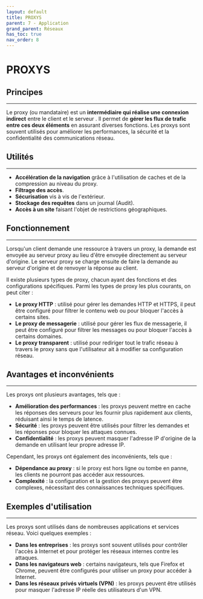 ```yaml
---
layout: default
title: PROXYS
parent: 7 - Application
grand_parent: Réseaux
has_toc: true
nav_order: 8
---
```


# PROXYS

## Principes

---

Le proxy (ou mandataire) est un **intermédiaire qui réalise une connexion indirect** entre le client et le serveur . Il permet de **gérer les flux de trafic entre ces deux éléments** en assurant diverses fonctions. Les proxys sont souvent utilisés pour améliorer les performances, la sécurité et la confidentialité des communications réseau.

## Utilités

---

- **Accélération de la navigation** grâce à l'utilisation de caches et de la compression au niveau du proxy.
- **Filtrage des accès**.
- **Sécurisation** vis à vis de l'extérieur.
- **Stockage des requêtes** dans un journal (Audit).
- **Accès à un site** faisant l'objet de restrictions géographiques.

## Fonctionnement

---

Lorsqu'un client demande une ressource à travers un proxy, la demande est envoyée au serveur proxy au lieu d'être envoyée directement au serveur d'origine. Le serveur proxy se charge ensuite de faire la demande au serveur d'origine et de renvoyer la réponse au client.

Il existe plusieurs types de proxy, chacun ayant des fonctions et des configurations spécifiques. Parmi les types de proxy les plus courants, on peut citer :

- **Le proxy HTTP** : utilisé pour gérer les demandes HTTP et HTTPS, il peut être configuré pour filtrer le contenu web ou pour bloquer l'accès à certains sites.
- **Le proxy de messagerie** : utilisé pour gérer les flux de messagerie, il peut être configuré pour filtrer les messages ou pour bloquer l'accès à certains domaines.
- **Le proxy transparent** : utilisé pour rediriger tout le trafic réseau à travers le proxy sans que l'utilisateur ait à modifier sa configuration réseau.

## Avantages et inconvénients

---

Les proxys ont plusieurs avantages, tels que :

- **Amélioration des performances** : les proxys peuvent mettre en cache les réponses des serveurs pour les fournir plus rapidement aux clients, réduisant ainsi le temps de latence.
- **Sécurité** : les proxys peuvent être utilisés pour filtrer les demandes et les réponses pour bloquer les attaques connues.
- **Confidentialité** : les proxys peuvent masquer l'adresse IP d'origine de la demande en utilisant leur propre adresse IP.

Cependant, les proxys ont également des inconvénients, tels que :

- **Dépendance au proxy** : si le proxy est hors ligne ou tombe en panne, les clients ne pourront pas accéder aux ressources.
- **Complexité** : la configuration et la gestion des proxys peuvent être complexes, nécessitant des connaissances techniques spécifiques.

## Exemples d'utilisation

---

Les proxys sont utilisés dans de nombreuses applications et services réseau. Voici quelques exemples :

- **Dans les entreprises** : les proxys sont souvent utilisés pour contrôler l'accès à Internet et pour protéger les réseaux internes contre les attaques.
- **Dans les navigateurs web** : certains navigateurs, tels que Firefox et Chrome, peuvent être configurés pour utiliser un proxy pour accéder à Internet.
- **Dans les réseaux privés virtuels (VPN)** : les proxys peuvent être utilisés pour masquer l'adresse IP réelle des utilisateurs d'un VPN.
